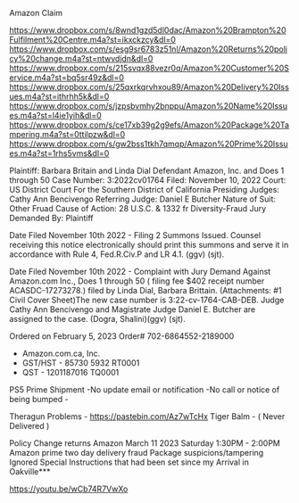 Amazon Claim

https://www.dropbox.com/s/8wnd1gzd5dl0dac/Amazon%20Brampton%20Fulfilment%20Centre.m4a?st=ikxckzcy&dl=0
https://www.dropbox.com/s/esg9sr6783z51nl/Amazon%20Returns%20policy%20change.m4a?st=ntwvdjdn&dl=0
https://www.dropbox.com/s/215svqx88vezr0q/Amazon%20Customer%20Service.m4a?st=bq5sr49z&dl=0
https://www.dropbox.com/s/25qxrkqrvhxou89/Amazon%20Delivery%20Issues.m4a?st=ithrhh5k&dl=0
https://www.dropbox.com/s/jzpsbvmhy2bnppu/Amazon%20Name%20Issues.m4a?st=l4ie1yih&dl=0
https://www.dropbox.com/s/ce17xb39g2g9efs/Amazon%20Package%20Tampering.m4a?st=0ttilpzw&dl=0
https://www.dropbox.com/s/gw2bss1tkh7qmqp/Amazon%20Prime%20Issues.m4a?st=1rhs5vms&dl=0


Plaintiff: Barbara Britain and Linda Dial
Defendant Amazon, Inc. and Does 1 through 50
Case Number: 3:2022cv01764
Filed: November 10, 2022
Court: US District Court For the Southern District of California
Presiding Judges: Cathy Ann Bencivengo
Referring Judge: Daniel E Butcher
Nature of Suit: Other Fruad
Cause of Action: 28 U.S.C. & 1332 fr Diversity-Fraud
Jury Demanded By: Plaintiff

Date Filed November 10th 2022 - Filing 2 Summons Issued. Counsel receiving this notice electronically should print this summons and serve it in accordance with Rule 4, Fed.R.Civ.P and LR 4.1. (ggv) (sjt).

Date Filed November 10th 2022 - Complaint with Jury Demand Against Amazon.com Inc., Does 1 through 50 ( filing fee $402 receipt number ACASDC-17273278.) filed by Linda Dial, Barbara Brittain. (Attachments: #1 Civil Cover Sheet)The new case number is 3:22-cv-1764-CAB-DEB. Judge Cathy Ann Bencivengo and Magistrate Judge Daniel E. Butcher are assigned to the case. (Dogra, Shalini)(ggv) (sjt).

Ordered on February 5, 2023 Order# 702-6864552-2189000
* Amazon.com.ca, Inc.
* GST/HST - 85730 5932 RT0001
* QST - 1201187016 TQ0001

PS5 Prime Shipment
	-No update email or notification
	-No call or notice of being bumped
	- 

Theragun Problems - https://pastebin.com/Az7wTcHx
Tiger Balm - ( Never Delivered ) 








Policy Change returns Amazon  March 11 2023 Saturday 1:30PM - 2:00PM
Amazon prime two day delivery fraud
Package suspicions/tampering
Ignored Special Instructions that had been set since my Arrival in Oakville***


https://youtu.be/wCb74R7VwXo
